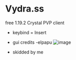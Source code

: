 # Vydra.ss
free 1.19.2 Crystal PVP client
-  keybind = Insert

-  gui credits -elpapu
![image](https://github.com/0vel/Vydra.ss-cwhack/assets/134466741/4abdad93-a3ba-4f8e-b256-18ad254da983)
-  skidded by me
